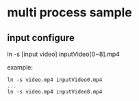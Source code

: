 # multi process sample #


## input configure ##
ln -s [input video] inputVideo[0~8].mp4

example:
```
ln -s video.mp4 inputVideo0.mp4
...
ln -s video.mp4 inputVideo8.mp4
```
